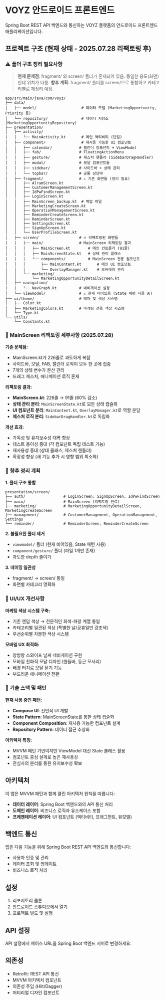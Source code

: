 # VOYZ 안드로이드 프론트엔드

Spring Boot REST API 백엔드와 통신하는 VOYZ 플랫폼의 안드로이드 프론트엔드 애플리케이션입니다.

## 프로젝트 구조 (현재 상태 - 2025.07.28 리팩토링 후)

### ⚠️ 폴더 구조 정리 필요사항
> **현재 문제점**: fragment/ 와 screen/ 폴더가 혼재되어 있음. 동일한 용도(화면)인데 위치가 다름.
> **향후 계획**: fragment/ 폴더를 screen/으로 통합하고 카테고리별로 재정리 예정.

```text
app/src/main/java/com/voyz/
├── data/
│   ├── model/                    # 데이터 모델 (MarketingOpportunity, Priority 등)
│   └── repository/               # 데이터 저장소 (MarketingOpportunityRepository)
├── presentation/
│   ├── activity/
│   │   └── MainActivity.kt       # 메인 액티비티 (단일)
│   ├── component/                # 재사용 가능한 UI 컴포넌트
│   │   ├── calendar/            # 캘린더 컴포넌트 + ViewModel
│   │   ├── fab/                 # FloatingActionMenu
│   │   ├── gesture/             # 제스처 핸들러 (SidebarDragHandler)
│   │   ├── modal/               # 모달 컴포넌트들
│   │   ├── sidebar/             # 사이드바 + 상태 관리
│   │   └── topbar/              # 공통 상단바
│   ├── fragment/                # ⚠️ 기존 화면들 (정리 필요)
│   │   ├── AlramScreen.kt
│   │   ├── CustomerManagementScreen.kt
│   │   ├── IdPwFindScreen.kt
│   │   ├── LoginScreen.kt
│   │   ├── MainScreen_backup.kt  # 백업 파일
│   │   ├── MarketingCreateScreen.kt
│   │   ├── OperationManagementScreen.kt
│   │   ├── ReminderCreateScreen.kt
│   │   ├── ReminderScreen.kt
│   │   ├── SettingsScreen.kt
│   │   ├── SignUpScreen.kt
│   │   └── UserProfileScreen.kt
│   ├── screen/                  # 🔥 리팩토링된 화면들
│   │   ├── main/                # MainScreen 리팩토링 결과
│   │   │   ├── MainScreen.kt        # 메인 컨트롤러 (91줄)
│   │   │   ├── MainScreenState.kt   # 상태 관리 클래스
│   │   │   └── components/          # MainScreen 전용 컴포넌트
│   │   │       ├── MainContent.kt       # 메인 UI 컴포넌트
│   │   │       └── OverlayManager.kt    # 오버레이 관리
│   │   └── marketing/
│   │       └── MarketingOpportunityDetailScreen.kt
│   ├── navigation/
│   │   └── NavGraph.kt          # 네비게이션 설정
│   └── viewmodel/               # ⚠️ 현재 비어있음 (State 패턴 사용 중)
├── ui/theme/                    # 테마 및 색상 시스템
│   ├── Color.kt
│   ├── MarketingColors.kt       # 마케팅 전용 색상 시스템
│   └── Type.kt
└── utils/
    └── Constants.kt
```

### 📝 MainScreen 리팩토링 세부사항 (2025.07.28)

**기존 문제점:**
- MainScreen.kt가 226줄로 과도하게 복잡
- 사이드바, 모달, FAB, 캘린더 로직이 모두 한 곳에 집중
- 7개의 상태 변수가 분산 관리
- 드래그 제스처, 애니메이션 로직 혼재

**리팩토링 결과:**
- **MainScreen.kt**: 226줄 → 91줄 (60% 감소)
- **상태 관리 분리**: `MainScreenState.kt`로 모든 상태 캡슐화
- **UI 컴포넌트 분리**: `MainContent.kt`, `OverlayManager.kt`로 역할 분담
- **제스처 로직 분리**: `SidebarDragHandler.kt`로 독립화

**개선 효과:**
- 가독성 및 유지보수성 대폭 향상
- 테스트 용이성 증대 (각 컴포넌트 독립 테스트 가능)
- 재사용성 증대 (상태 클래스, 제스처 핸들러)
- 확장성 향상 (새 기능 추가 시 영향 범위 최소화)

### 🔧 향후 정리 계획

**1. 폴더 구조 통합**
```text
presentation/screen/
├── auth/                 # LoginScreen, SignUpScreen, IdPwFindScreen
├── main/                 # MainScreen (리팩토링 완료)
├── marketing/            # MarketingOpportunityDetailScreen, MarketingCreateScreen
├── management/           # CustomerManagement, OperationManagement, Settings
└── reminder/             # ReminderScreen, ReminderCreateScreen
```

**2. 불필요한 폴더 제거**
- `viewmodel/` 폴더 (현재 비어있음, State 패턴 사용)
- `component/gesture/` 폴더 (파일 1개만 존재)
- 과도한 depth 줄이기

**3. 네이밍 일관성**
- fragment/ → screen/ 통일
- 화면별 카테고리 명확화

### 🎨 UI/UX 개선사항

**마케팅 색상 시스템 구축:**
- 기존 랜덤 색상 → 전문적인 회색-파랑 계열 통일
- 카테고리별 일관된 색상 (특별한 날/공휴일만 강조색)
- 우선순위별 차분한 색상 시스템

**모바일 UX 최적화:**
- 양방향 스와이프 날짜 네비게이션 구현
- 모바일 친화적 모달 디자인 (핸들바, 둥근 모서리)
- 배경 터치로 모달 닫기 기능
- 부드러운 애니메이션 전환

### 🚀 기술 스택 및 패턴

**현재 사용 중인 패턴:**
- **Compose UI**: 선언적 UI 개발
- **State Pattern**: MainScreenState를 통한 상태 캡슐화  
- **Component Composition**: 재사용 가능한 컴포넌트 설계
- **Repository Pattern**: 데이터 접근 추상화

**아키텍처 특징:**
- MVVM 패턴 기반이지만 ViewModel 대신 State 클래스 활용
- 컴포넌트 중심 설계로 높은 재사용성
- 관심사의 분리를 통한 유지보수성 확보



## 아키텍처

이 앱은 MVVM 패턴과 함께 클린 아키텍처 원칙을 따릅니다:

- **데이터 레이어**: Spring Boot 백엔드와의 API 통신 처리
- **도메인 레이어**: 비즈니스 로직과 유스케이스 포함
- **프레젠테이션 레이어**: UI 컴포넌트 (액티비티, 프래그먼트, 뷰모델)

## 백엔드 통신

앱은 다음 기능을 위해 Spring Boot REST API 백엔드와 통신합니다:
- 사용자 인증 및 관리
- 데이터 조회 및 업데이트
- 비즈니스 로직 처리

## 설정

1. 리포지토리 클론
2. 안드로이드 스튜디오에서 열기
3. 프로젝트 빌드 및 실행

## API 설정

API 설정에서 베이스 URL을 Spring Boot 백엔드 서버로 변경하세요.

## 의존성

- Retrofit: REST API 통신
- MVVM 아키텍처 컴포넌트
- 의존성 주입 (Hilt/Dagger)
- 머티리얼 디자인 컴포넌트